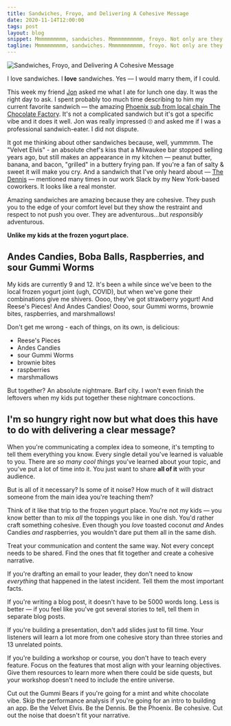 ```yaml
---
title: Sandwiches, Froyo, and Delivering A Cohesive Message
date: 2020-11-14T12:00:00
tags: post
layout: blog
snippet: Mmmmmmmmmm, sandwiches. Mmmmmmmmmmm, froyo. Not only are they both delicious, but they can both help you communicate better.
tagline: Mmmmmmmmmm, sandwiches. Mmmmmmmmmmm, froyo. Not only are they both delicious, but they can both help you communicate better.
---
```


![Sandwiches, Froyo, and Delivering A Cohesive Message](../froyo-sandwiches.jpg)

I love sandwiches. I **love** sandwiches. Yes — I would marry them, if I could.

This week my friend [Jon](https://twitter.com/jonallured) asked me what I ate for lunch one day. It was the right day to ask. I spent probably too much time describing to him my current favorite sandwich — the amazing [Phoenix sub from local chain The Chocolate Factory](https://thechocolatefactorywi.com/menu/). It's not a complicated sandwich but it's got a specific vibe and it does it well. Jon was really impressed 🙄 and asked me if I was a professional sandwich-eater. I did not dispute.

It got me thinking about other sandwiches because, well, yummmm. The "Velvet Elvis" - an absolute chef's kiss that a Milwaukee bar stopped selling years ago, but still makes an appearance in my kitchen — peanut butter, banana, and bacon, "grilled" in a buttery frying pan. If you're a fan of salty & sweet it will make you cry. And a sandwich that I've only heard about — [The Dennis](https://www.parisibakery.com/parisi-bakery-deli-sandwiches/) — mentioned many times in our work Slack by my New York-based coworkers. It looks like a real monster.

Amazing sandwiches are amazing because they are cohesive. They push you to the edge of your comfort level but they show the restraint and respect to not push you over. They are adventurous...but _responsibly_ adventurous.

**Unlike my kids at the frozen yogurt place.**

## Andes Candies, Boba Balls, Raspberries, and sour Gummi Worms

My kids are currently 9 and 12. It's been a while since we've been to the local frozen yogurt joint (ugh, COVID), but when we've gone their combinations give me shivers. Oooo, they've got strawberry yogurt! And Reese's Pieces! And Andes Candies! Oooo, sour Gummi worms, brownie bites, raspberries, and marshmallows!

Don't get me wrong - each of things, on its own, is delicious:

- Reese's Pieces
- Andes Candies
- sour Gummi Worms
- brownie bites
- raspberries
- marshmallows

But together? An absolute nightmare. Barf city. I won't even finish the leftovers when my kids put together these nightmare concoctions.

## I'm so hungry right now but what does this have to do with delivering a clear message?

When you're communicating a complex idea to someone, it's tempting to tell them everything you know. Every single detail you've learned is valuable to you. There are _so many cool things_ you've learned about your topic, and you've put a lot of time into it. You just want to share **all of it** with your audience.

But is all of it necessary? Is some of it noise? How much of it will distract someone from the main idea you're teaching them?

Think of it like that trip to the frozen yogurt place. You're not my kids — you know better than to mix _all_ the toppings you like in one dish. You'd rather craft something cohesive. Even though you _love_ toasted coconut _and_ Andes Candies _and_ raspberries, you wouldn't dare put them all in the same dish.

Treat your communication and content the same way. Not every concept needs to be shared. Find the ones that fit together and create a cohesive narrative.

If you're drafting an email to your leader, they don't need to know _everything_ that happened in the latest incident. Tell them the most important facts.

If you're writing a blog post, it doesn't have to be 5000 words long. Less is better — if you feel like you've got several stories to tell, tell them in separate blog posts.

If you're building a presentation, don't add slides just to fill time. Your listeners will learn a lot more from one cohesive story than three stories and 13 unrelated points.

If you're building a workshop or course, you don't have to teach every feature. Focus on the features that most align with your learning objectives. Give them resources to learn more when there could be side quests, but your workshop doesn't need to include the entire universe.

Cut out the Gummi Bears if you're going for a mint and white chocolate vibe. Skip the performance analysis if you're going for an intro to building an app. Be the Velvet Elvis. Be the Dennis. Be the Phoenix. Be cohesive. Cut out the noise that doesn't fit your narrative.
